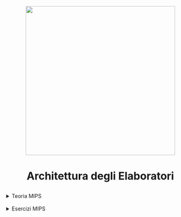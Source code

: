 <div align="center">
  <img src="https://images.anandtech.com/doci/12699/logo_678x452.png"
  width=400> </img>
</div>

# <p align="center"> Architettura degli Elaboratori </p>

<details closed> 
  <summary> Teoria MIPS </summary>
</details>
<br>
<details closed> 
  <summary> Esercizi MIPS </summary>

- [Simulazione opzionale 28 Marzo 2023](https://github.com/FedVlogger17/Uni-Notes/blob/main/Primo%20Anno/Secondo%20Semestre/Architettura%20degli%20Elaboratori/Simulazione%20Opzionale%2028%20Marzo%202023/program01.asm)

</details>
